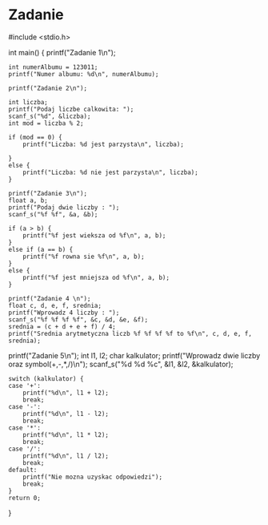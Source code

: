# Zadanie
#include <stdio.h>

int main() {
	printf("Zadanie 1\n");

	int numerAlbumu = 123011;
	printf("Numer albumu: %d\n", numerAlbumu);

	printf("Zadanie 2\n");

	int liczba;
	printf("Podaj liczbe calkowita: ");
	scanf_s("%d", &liczba);
	int mod = liczba % 2;

	if (mod == 0) {
		printf("Liczba: %d jest parzysta\n", liczba);

	}
	else {
		printf("Liczba: %d nie jest parzysta\n", liczba);
	}

	printf("Zadanie 3\n");
	float a, b;
	printf("Podaj dwie liczby : ");
	scanf_s("%f %f", &a, &b);

	if (a > b) {
		printf("%f jest wieksza od %f\n", a, b);
	}
	else if (a == b) {
		printf("%f rowna sie %f\n", a, b);
	}
	else {
		printf("%f jest mniejsza od %f\n", a, b);
	}

	printf("Zadanie 4 \n");
	float c, d, e, f, srednia;
	printf("Wprowadz 4 liczby : ");
	scanf_s("%f %f %f %f", &c, &d, &e, &f);
	srednia = (c + d + e + f) / 4;
	printf("Srednia arytmetyczna liczb %f %f %f %f to %f\n", c, d, e, f, srednia);
  
  printf("Zadanie 5\n");
	int l1, l2;
	char kalkulator;
	printf("Wprowadz dwie liczby oraz symbol(+,-,*,/)\n");
	scanf_s("%d %d %c", &l1, &l2, &kalkulator);

	switch (kalkulator) {
	case '+':
		printf("%d\n", l1 + l2);
		break;
	case '-':
		printf("%d\n", l1 - l2);
		break;
	case '*':
		printf("%d\n", l1 * l2);
		break;
	case '/':
		printf("%d\n", l1 / l2);
		break;
	default:
		printf("Nie mozna uzyskac odpowiedzi");
		break;
	}
	return 0;
}
	
